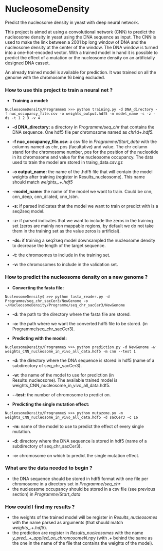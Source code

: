 # NucleosomeDensity
Predict the nucleosome density in yeast with deep neural network.

This project is aimed at using a convolutional network (CNN) to predict the nucleosome density in yeast using the DNA sequence as input. The CNN is used to make the link between a 2001 bp long window of DNA and the nucleosome density at the center of the window. The DNA window is turned into a one-hot-encoded vector. With a trained model in hand it is possible to predict the effect of a mutation or the nucleosome density on an artificially designed DNA casset.

An already trained model is available for prediction. It was trained on all the genome with the chromosome 16 being excluded. 

### How to use this project to train a neural net ?

- **Training a model:**

```NucleosomeDensity/Programme$ >>> python training.py -d DNA_directory -f nuc_occupancy_file.csv -o weights_output.hdf5 -m model_name -s -z -ds -t 1 2 3 -v 4```

- **-d DNA_directory:** a directory in *Programme/seq_chr* that contains the DNA sequence. One hdf5 file per chromosome named as *chr\d+\.hdf5*.

- **-f nuc_occupancy_file.csv:** a csv file in *Programme/Start_data* with the columns named as chr, pos (facultative) and value. The chr column stand for the chromosome number, pos for the position of the nucleotide in its chromosome and value for the nucleosome occupancy. The data used to train the model are stored in traing_data.csv.gz

- **-o output_name:** the name of the .hdf5 file that will contain the model weights after training (register in Results_nucleosome). This name should match *weights_.+\.hdf5*

- **-model_name:** the name of the model we want to train. Could be cnn, cnn_deep, cnn_dilated, cnn_lstm.

- **-s:** if parsed indicates that the model we want to train or predict with is a seq2seq model.

- **-z:** if parsed indicates that we want to include the zeros in the training set (zeros are mainly non mappable regions, by default we do not take them in the training set as the value zeros is artificial).

- **-ds:** if training a seq2seq model downsampled the nucleosome density to decrease the length of the target sequence.

- **-t:** the chromsomes to include in the training set.

- **-v:** the chromosomes to include in the validation set.

### How to predict the nucleosome density on a new genome ?

- **Converting the fasta file:**

```NucleosomeDensity$ >>> python fasta_reader.py -d Programme/seq_chr_sacCer3/NewGenome -o ~/NucleosomeDensity/Programme/seq_chr_sacCer3/NewGenome```

- **-d:** the path to the directory where the fasta file are stored.

- **-o:** the path where we want the converted hdf5 file to be stored. (in Programme/seq_chr_sacCer3).

- **Predicting with the model:**

```NucleosomeDensity/Programme$ >>> python prediction.py -d NewGenome -w weights_CNN_nucleosome_in_vivo_all_data.hdf5 -m cnn --test 1```

- **-d:** the directory where the DNA sequence is stored in hdf5 (name of a subdirectory of seq_chr_sacCer3).

- **-w:** the name of the model to use for prediction (in Results_nucleosome). The available trained model is weights_CNN_nucleosome_in_vivo_all_data.hdf5.

- **--test:** the number of chromosome to predict on.

- **Predicting the single mutation effect:** 

```NucleosomeDensity/Programme$ >>> python mutazome.py -m weights_CNN_nucleosome_in_vivo_all_data.hdf5 -d sacCer3 -c 16```

- **-m:** name of the model to use to predict the effect of every single mutation.

- **-d:** directory where the DNA sequence is stored in hdf5 (name of a subdirectory of seq_chr_sacCer3).

- **-c:** chromosome on which to predict the single mutation effect.

### What are the data needed to begin ?

- the DNA sequence should be stored in hdf5 format with one file per chromosome in a directory set in *Programme/seq_chr*
- the nucleosome occupancy should be stored in a csv file (see previous section) in *Programme/Start_data*

### How could I find my results ?

- the weights of the trained model will be register in *Results_nucleosomes* with the name parsed as arguments (that should match *weights_.+\.hdf5*).
- the prediction are register in *Results_nucleosomes* with the name *y_pred_.+_applied_on_chromosomeN\.npy* (with *.+* behind the same as the one in the name of the file that contains the weights of the model).
